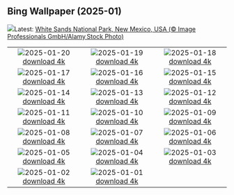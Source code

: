 ## Bing Wallpaper (2025-01)
![](https://www.bing.com/th?id=OHR.WhiteSandsNP_EN-GB6124824986_UHD.jpg&w=1000)Latest: [White Sands National Park, New Mexico, USA (© Image Professionals GmbH/Alamy Stock Photo)](https://www.bing.com/th?id=OHR.WhiteSandsNP_EN-GB6124824986_UHD.jpg)

|      |      |      |
| :----: | :----: | :----: |
|![](https://www.bing.com/th?id=OHR.NeptunesGrotto_EN-GB6545750765_UHD.jpg&pid=hp&w=384&h=216&rs=1&c=4)2025-01-20 [download 4k](https://www.bing.com/th?id=OHR.NeptunesGrotto_EN-GB6545750765_UHD.jpg)|![](https://www.bing.com/th?id=OHR.PoohDay2025_EN-GB6799275517_UHD.jpg&pid=hp&w=384&h=216&rs=1&c=4)2025-01-19 [download 4k](https://www.bing.com/th?id=OHR.PoohDay2025_EN-GB6799275517_UHD.jpg)|![](https://www.bing.com/th?id=OHR.PelicanPortrait_EN-GB7053317345_UHD.jpg&pid=hp&w=384&h=216&rs=1&c=4)2025-01-18 [download 4k](https://www.bing.com/th?id=OHR.PelicanPortrait_EN-GB7053317345_UHD.jpg)|
|![](https://www.bing.com/th?id=OHR.PinnaclesPeaks_EN-GB7443732895_UHD.jpg&pid=hp&w=384&h=216&rs=1&c=4)2025-01-17 [download 4k](https://www.bing.com/th?id=OHR.PinnaclesPeaks_EN-GB7443732895_UHD.jpg)|![](https://www.bing.com/th?id=OHR.MuseumCourt_EN-GB7712861262_UHD.jpg&pid=hp&w=384&h=216&rs=1&c=4)2025-01-16 [download 4k](https://www.bing.com/th?id=OHR.MuseumCourt_EN-GB7712861262_UHD.jpg)|![](https://www.bing.com/th?id=OHR.CadizSpain_EN-GB7941823974_UHD.jpg&pid=hp&w=384&h=216&rs=1&c=4)2025-01-15 [download 4k](https://www.bing.com/th?id=OHR.CadizSpain_EN-GB7941823974_UHD.jpg)|
|![](https://www.bing.com/th?id=OHR.CoastalWales_EN-GB8139675046_UHD.jpg&pid=hp&w=384&h=216&rs=1&c=4)2025-01-14 [download 4k](https://www.bing.com/th?id=OHR.CoastalWales_EN-GB8139675046_UHD.jpg)|![](https://www.bing.com/th?id=OHR.CrescentTail_EN-GB8341655189_UHD.jpg&pid=hp&w=384&h=216&rs=1&c=4)2025-01-13 [download 4k](https://www.bing.com/th?id=OHR.CrescentTail_EN-GB8341655189_UHD.jpg)|![](https://www.bing.com/th?id=OHR.MeknesMorocco_EN-GB8766579158_UHD.jpg&pid=hp&w=384&h=216&rs=1&c=4)2025-01-12 [download 4k](https://www.bing.com/th?id=OHR.MeknesMorocco_EN-GB8766579158_UHD.jpg)|
|![](https://www.bing.com/th?id=OHR.BubbleLake_EN-GB9269932898_UHD.jpg&pid=hp&w=384&h=216&rs=1&c=4)2025-01-11 [download 4k](https://www.bing.com/th?id=OHR.BubbleLake_EN-GB9269932898_UHD.jpg)|![](https://www.bing.com/th?id=OHR.NamibiaDunes_EN-GB9795419612_UHD.jpg&pid=hp&w=384&h=216&rs=1&c=4)2025-01-10 [download 4k](https://www.bing.com/th?id=OHR.NamibiaDunes_EN-GB9795419612_UHD.jpg)|![](https://www.bing.com/th?id=OHR.GreatWallStairs_EN-GB9518457526_UHD.jpg&pid=hp&w=384&h=216&rs=1&c=4)2025-01-09 [download 4k](https://www.bing.com/th?id=OHR.GreatWallStairs_EN-GB9518457526_UHD.jpg)|
|![](https://www.bing.com/th?id=OHR.BouldersNZ_EN-GB9218282319_UHD.jpg&pid=hp&w=384&h=216&rs=1&c=4)2025-01-08 [download 4k](https://www.bing.com/th?id=OHR.BouldersNZ_EN-GB9218282319_UHD.jpg)|![](https://www.bing.com/th?id=OHR.RavennaBasilica_EN-GB7069955288_UHD.jpg&pid=hp&w=384&h=216&rs=1&c=4)2025-01-07 [download 4k](https://www.bing.com/th?id=OHR.RavennaBasilica_EN-GB7069955288_UHD.jpg)|![](https://www.bing.com/th?id=OHR.PlumParakeet_EN-GB3398674878_UHD.jpg&pid=hp&w=384&h=216&rs=1&c=4)2025-01-06 [download 4k](https://www.bing.com/th?id=OHR.PlumParakeet_EN-GB3398674878_UHD.jpg)|
|![](https://www.bing.com/th?id=OHR.VietnamFalls_EN-GB3020680221_UHD.jpg&pid=hp&w=384&h=216&rs=1&c=4)2025-01-05 [download 4k](https://www.bing.com/th?id=OHR.VietnamFalls_EN-GB3020680221_UHD.jpg)|![](https://www.bing.com/th?id=OHR.TolkienOxford_EN-GB2804398313_UHD.jpg&pid=hp&w=384&h=216&rs=1&c=4)2025-01-04 [download 4k](https://www.bing.com/th?id=OHR.TolkienOxford_EN-GB2804398313_UHD.jpg)|![](https://www.bing.com/th?id=OHR.ArdezSwitzerland_EN-GB7554817854_UHD.jpg&pid=hp&w=384&h=216&rs=1&c=4)2025-01-03 [download 4k](https://www.bing.com/th?id=OHR.ArdezSwitzerland_EN-GB7554817854_UHD.jpg)|
|![](https://www.bing.com/th?id=OHR.PolarBearSwim_EN-GB6400149613_UHD.jpg&pid=hp&w=384&h=216&rs=1&c=4)2025-01-02 [download 4k](https://www.bing.com/th?id=OHR.PolarBearSwim_EN-GB6400149613_UHD.jpg)|![](https://www.bing.com/th?id=OHR.Hogmanay2024_EN-GB1967612260_UHD.jpg&pid=hp&w=384&h=216&rs=1&c=4)2025-01-01 [download 4k](https://www.bing.com/th?id=OHR.Hogmanay2024_EN-GB1967612260_UHD.jpg)|